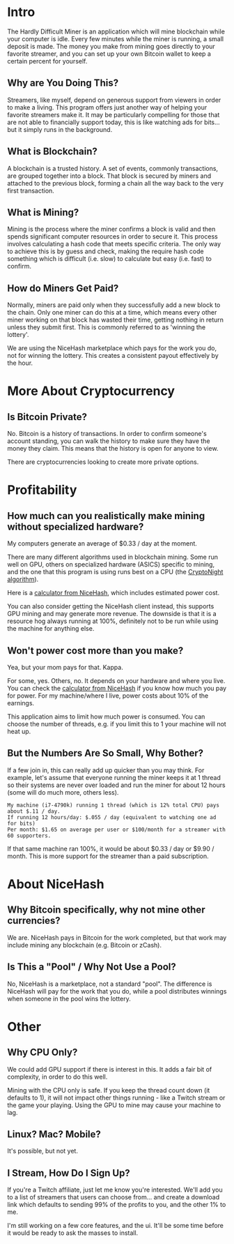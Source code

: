 
# Intro

The Hardly Difficult Miner is an application which will mine blockchain while your computer is idle.  Every few minutes while the miner is running, a small deposit is made. The money you make from mining goes directly to your favorite streamer, and you can set up your own Bitcoin wallet to keep a certain percent for yourself.

## Why are You Doing This?

Streamers, like myself, depend on generous support from viewers in order to make a living. This program offers just another way of helping your favorite streamers make it.  It may be particularly compelling for those that are not able to financially support today, this is like watching ads for bits... but it simply runs in the background.

## What is Blockchain?

A blockchain is a trusted history.  A set of events, commonly transactions, are grouped together into a block.  That block is secured by miners and attached to the previous block, forming a chain all the way back to the very first transaction.

## What is Mining?

Mining is the process where the miner confirms a block is valid and then spends significant computer resources in order to secure it.  This process involves calculating a hash code that meets specific criteria.  The only way to achieve this is by guess and check, making the require hash code something which is difficult (i.e. slow) to calculate but easy (i.e. fast) to confirm.

## How do Miners Get Paid?

Normally, miners are paid only when they successfully add a new block to the chain.  Only one miner can do this at a time, which means every other miner working on that block has wasted their time, getting nothing in return unless they submit first.  This is commonly referred to as 'winning the lottery'.

We are using the NiceHash marketplace which pays for the work you do, not for winning the lottery.  This creates a consistent payout effectively by the hour.

# More About Cryptocurrency

## Is Bitcoin Private?

No.  Bitcoin is a history of transactions.  In order to confirm someone's account standing, you can walk the history to make sure they have the money they claim.  This means that the history is open for anyone to view.  

There are cryptocurrencies looking to create more private options.

# Profitability

## How much can you realistically make mining without specialized hardware?

My computers generate an average of $0.33 / day at the moment.

There are many different algorithms used in blockchain mining.  Some run well on GPU, others on specialized hardware (ASICS) specific to mining, and the one that this program is using runs best on a CPU (the [CryptoNight algorithm](https://en.bitcoin.it/wiki/CryptoNight)).

Here is a [calculator from NiceHash](https://www.nicehash.com/profitability-calculator), which includes estimated power cost.  

You can also consider getting the NiceHash client instead, this supports GPU mining and may generate more revenue.  The downside is that it is a resource hog always running at 100%, definitely not to be run while using the machine for anything else.

## Won't power cost more than you make?

Yea, but your mom pays for that.  Kappa.

For some, yes.  Others, no.  It depends on your hardware and where you live.  You can check the [calculator from NiceHash](https://www.nicehash.com/profitability-calculator) if you know how much you pay for power.  For my machine/where I live, power costs about 10% of the earnings.

This application aims to limit how much power is consumed.  You can choose the number of threads, e.g. if you limit this to 1 your machine will not heat up.

## But the Numbers Are So Small, Why Bother?

If a few join in, this can really add up quicker than you may think.  For example, let's assume that everyone running the miner keeps it at 1 thread so their systems are never over loaded and run the miner for about 12 hours (some will do much more, others less).

```
My machine (i7-4790k) running 1 thread (which is 12% total CPU) pays about $.11 / day.
If running 12 hours/day: $.055 / day (equivalent to watching one ad for bits)
Per month: $1.65 on average per user or $100/month for a streamer with 60 supporters.
```

If that same machine ran 100%, it would be about $0.33 / day or $9.90 / month.  This is more support for the streamer than a paid subscription.

# About NiceHash

## Why Bitcoin specifically, why not mine other currencies?

We are.  NiceHash pays in Bitcoin for the work completed, but that work may include mining any blockchain (e.g. Bitcoin or zCash).

## Is This a "Pool" / Why Not Use a Pool?

No, NiceHash is a marketplace, not a standard "pool".  The difference is NiceHash will pay for the work that you do, while a pool distributes winnings when someone in the pool wins the lottery.

# Other

## Why CPU Only?

We could add GPU support if there is interest in this.  It adds a fair bit of complexity, in order to do this well.

Mining with the CPU only is safe.  If you keep the thread count down (it defaults to 1), it will not impact other things running - like a Twitch stream or the game your playing.  Using the GPU to mine may cause your machine to lag.

## Linux? Mac? Mobile?

It's possible, but not yet.

## I Stream, How Do I Sign Up?

If you're a Twitch affiliate, just let me know you're interested.  We'll add you to a list of streamers that users can choose from... and create a download link which defaults to sending 99% of the profits to you, and the other 1% to me. 

I'm still working on a few core features, and the ui.  It'll be some time before it would be ready to ask the masses to install.